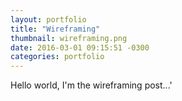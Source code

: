 ```yaml
---
layout: portfolio
title: "Wireframing"
thumbnail: wireframing.png
date: 2016-03-01 09:15:51 -0300
categories: portfolio
---
```

Hello world, I'm the wireframing post...'